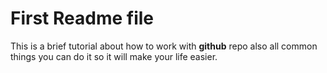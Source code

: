 # First Readme file
This is a brief tutorial about how to work with **github** repo also all common things you can do it so it will make your life easier.

